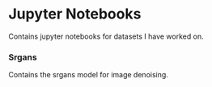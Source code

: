 # Jupyter Notebooks
Contains jupyter notebooks for datasets I have worked on.


### Srgans 
Contains the srgans model for image denoising.
